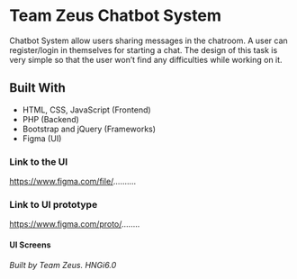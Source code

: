 # Team Zeus Chatbot System
Chatbot System allow users sharing messages in the chatroom. A user can register/login in themselves for starting a chat. The design of this task is very simple so that the user won’t find any difficulties while working on it.

## Built With
* HTML, CSS, JavaScript (Frontend)
* PHP (Backend)
* Bootstrap and jQuery (Frameworks)
* Figma (UI)

### Link to the UI
https://www.figma.com/file/..........

### Link to UI prototype
https://www.figma.com/proto/........

#### UI Screens


_Built by Team Zeus. HNGi6.0_
